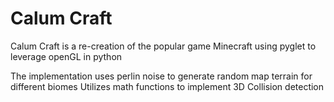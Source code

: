 # Calum Craft

Calum Craft is a re-creation of the popular game Minecraft using pyglet to leverage openGL in python

The implementation uses perlin noise to generate random map terrain for different biomes
Utilizes math functions to implement 3D Collision detection 

